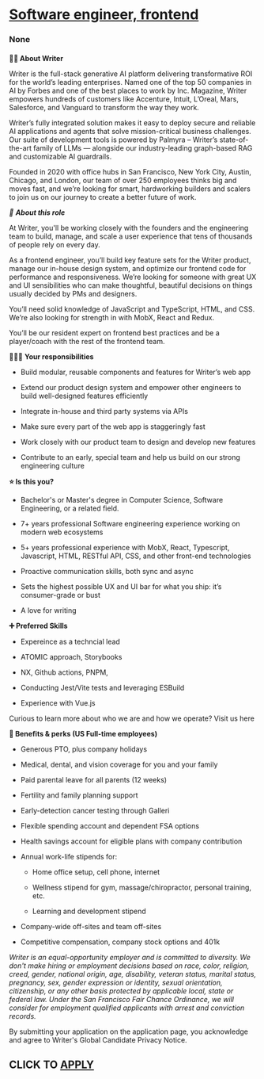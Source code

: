 # [Software engineer, frontend ](https://www.remotewlb.com/apply/software-engineer-frontend-141323)  
### None  
####  

**✍🏽 About Writer**

Writer is the full-stack generative AI platform delivering transformative ROI for the world’s leading enterprises. Named one of the top 50 companies in AI by Forbes and one of the best places to work by Inc. Magazine, Writer empowers hundreds of customers like Accenture, Intuit, L’Oreal, Mars, Salesforce, and Vanguard to transform the way they work.

Writer’s fully integrated solution makes it easy to deploy secure and reliable AI applications and agents that solve mission-critical business challenges. Our suite of development tools is powered by Palmyra – Writer’s state-of-the-art family of LLMs — alongside our industry-leading graph-based RAG and customizable AI guardrails.

Founded in 2020 with office hubs in San Francisco, New York City, Austin, Chicago, and London, our team of over 250 employees thinks big and moves fast, and we’re looking for smart, hardworking builders and scalers to join us on our journey to create a better future of work.

_📐 **About this role**_

At Writer, you'll be working closely with the founders and the engineering team to build, manage, and scale a user experience that tens of thousands of people rely on every day.

As a frontend engineer, you’ll build key feature sets for the Writer product, manage our in-house design system, and optimize our frontend code for performance and responsiveness. We’re looking for someone with great UX and UI sensibilities who can make thoughtful, beautiful decisions on things usually decided by PMs and designers.

You’ll need solid knowledge of JavaScript and TypeScript, HTML, and CSS. We’re also looking for strength in with MobX, React and ​​Redux.

You’ll be our resident expert on frontend best practices and be a player/coach with the rest of the frontend team.

🦸🏻‍♀️ **Your responsibilities**

  * Build modular, reusable components and features for Writer’s web app

  * Extend our product design system and empower other engineers to build well-designed features efficiently

  * Integrate in-house and third party systems via APIs

  * Make sure every part of the web app is staggeringly fast

  * Work closely with our product team to design and develop new features

  * Contribute to an early, special team and help us build on our strong engineering culture

 **⭐️ Is this you?**

  * Bachelor's or Master's degree in Computer Science, Software Engineering, or a related field.

  * 7+ years professional Software engineering experience working on modern web ecosystems

  * 5+ years professional experience with MobX, React, Typescript, Javascript, HTML, RESTful API, CSS, and other front-end technologies

  * Proactive communication skills, both sync and async

  * Sets the highest possible UX and UI bar for what you ship: it’s consumer-grade or bust

  * A love for writing

 **➕ Preferred Skills**

  * Expereince as a techncial lead

  * ATOMIC approach, Storybooks

  * NX, Github actions, PNPM, 

  * Conducting Jest/Vite tests and leveraging ESBuild

  * Experience with Vue.js

Curious to learn more about who we are and how we operate? Visit us here

 **🍩 Benefits & perks (US Full-time employees)**

  * Generous PTO, plus company holidays

  * Medical, dental, and vision coverage for you and your family

  * Paid parental leave for all parents (12 weeks)

  * Fertility and family planning support

  * Early-detection cancer testing through Galleri

  * Flexible spending account and dependent FSA options

  * Health savings account for eligible plans with company contribution

  * Annual work-life stipends for:

    * Home office setup, cell phone, internet

    * Wellness stipend for gym, massage/chiropractor, personal training, etc.

    * Learning and development stipend

  * Company-wide off-sites and team off-sites

  * Competitive compensation, company stock options and 401k

 _Writer is an equal-opportunity employer and is committed to diversity. We don't make hiring or employment decisions based on race, color, religion, creed, gender, national origin, age, disability, veteran status, marital status, pregnancy, sex, gender expression or identity, sexual orientation, citizenship, or any other basis protected by applicable local, state or federal law. Under the San Francisco Fair Chance Ordinance, we will consider for employment qualified applicants with arrest and conviction records._

By submitting your application on the application page, you acknowledge and agree to Writer's Global Candidate Privacy Notice.

  
## CLICK TO [APPLY](https://www.remotewlb.com/apply/software-engineer-frontend-141323)

